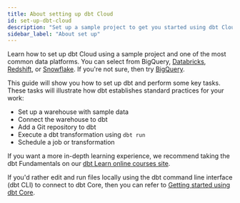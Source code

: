 ```yaml
---
title: About setting up dbt Cloud
id: set-up-dbt-cloud
description: "Set up a sample project to get you started using dbt Cloud."
sidebar_label: "About set up"
---
```


Learn how to set up dbt Cloud using a sample project and one of the most common data platforms. You can select from BigQuery, [Databricks](/docs/get-started/getting-started/getting-set-up/setting-up-databricks), [Redshift](/docs/get-started/getting-started/getting-set-up/setting-up-redshift), or [Snowflake](/docs/get-started/getting-started/getting-set-up/setting-up-snowflake). If you're not sure, then try [BigQuery](/docs/get-started/getting-started/getting-set-up/setting-up-bigquery).

This guide will show you how to set up dbt and perform some key tasks. These tasks will illustrate how dbt establishes standard practices for your work:

* Set up a warehouse with sample data
* Connect the warehouse to dbt
* Add a Git repository to dbt
* Execute a dbt transformation using `dbt run`
* Schedule a job or transformation

If you want a more in-depth learning experience, we recommend taking the dbt Fundamentals on our [dbt Learn online courses site](https://courses.getdbt.com/).

If you'd rather edit and run files locally using the dbt command line interface (dbt CLI) to connect to dbt Core, then you can refer to [Getting started using dbt Core](/docs/quickstarts/dbt-core/quickstart).
